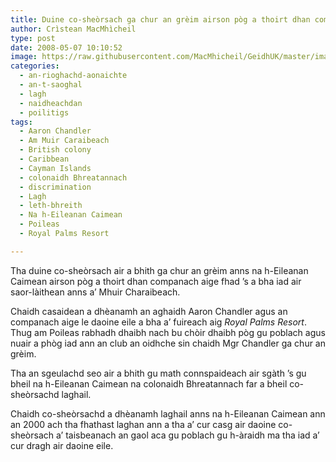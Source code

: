 ```yaml
---
title: Duine co-sheòrsach ga chur an grèim airson pòg a thoirt dhan companach aige
author: Crìstean MacMhìcheil
type: post
date: 2008-05-07 10:10:52
image: https://raw.githubusercontent.com/MacMhicheil/GeidhUK/master/images/2008-05-07-duine-co-sheorsach-ga-chur-an-greim-airson-pog-a-thoirt-dhan-companach-aige.jpg
categories:
  - an-rioghachd-aonaichte
  - an-t-saoghal
  - lagh
  - naidheachdan
  - poilitigs
tags:
  - Aaron Chandler
  - Am Muir Caraibeach
  - British colony
  - Caribbean
  - Cayman Islands
  - colonaidh Bhreatannach
  - discrimination
  - Lagh
  - leth-bhreith
  - Na h-Eileanan Caimean
  - Poileas
  - Royal Palms Resort

---
```

Tha duine co-sheòrsach air a bhith ga chur an grèim anns na h-Eileanan Caimean airson pòg a thoirt dhan companach aige fhad &#8217;s a bha iad air saor-làithean anns a&#8217; Mhuir Charaibeach.

<!--more-->

Chaidh casaidean a dhèanamh an aghaidh Aaron Chandler agus an companach aige le daoine eile a bha a&#8217; fuireach aig _Royal Palms Resort_. Thug am Poileas rabhadh dhaibh nach bu chòir dhaibh pòg gu poblach agus nuair a phòg iad ann an club an oidhche sin chaidh Mgr Chandler ga chur an grèim.

Tha an sgeulachd seo air a bhith gu math connspaideach air sgàth &#8217;s gu bheil na h-Eileanan Caimean na colonaidh Bhreatannach far a bheil co-sheòrsachd laghail.

Chaidh co-sheòrsachd a dhèanamh laghail anns na h-Eileanan Caimean ann an 2000 ach tha fhathast laghan ann a tha a&#8217; cur casg air daoine co-sheòrsach a&#8217; taisbeanach an gaol aca gu poblach gu h-àraidh ma tha iad a&#8217; cur dragh air daoine eile.
